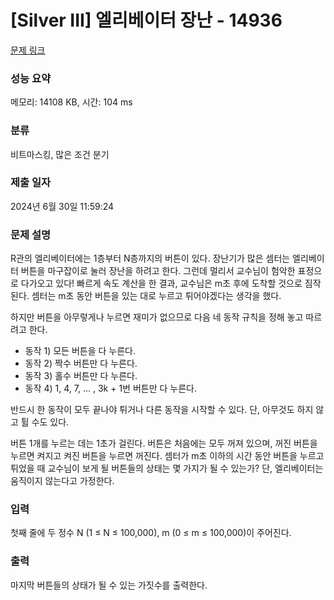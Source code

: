 # [Silver III] 엘리베이터 장난 - 14936 

[문제 링크](https://www.acmicpc.net/problem/14936) 

### 성능 요약

메모리: 14108 KB, 시간: 104 ms

### 분류

비트마스킹, 많은 조건 분기

### 제출 일자

2024년 6월 30일 11:59:24

### 문제 설명

<p> R관의 엘리베이터에는 1층부터 N층까지의 버튼이 있다. 장난기가 많은 셈터는 엘리베이터 버튼을 마구잡이로 눌러 장난을 하려고 한다. 그런데 멀리서 교수님이 험악한 표정으로 다가오고 있다! 빠르게 속도 계산을 한 결과, 교수님은 m초 후에 도착할 것으로 짐작된다. 셈터는 m초 동안 버튼을 있는 대로 누르고 튀어야겠다는 생각을 했다.</p>

<p>하지만 버튼을 아무렇게나 누르면 재미가 없으므로 다음 네 동작 규칙을 정해 놓고 따르려고 한다.</p>

<ul>
	<li>동작 1) 모든 버튼을 다 누른다.</li>
	<li>동작 2) 짝수 버튼만 다 누른다.</li>
	<li>동작 3) 홀수 버튼만 다 누른다.</li>
	<li>동작 4) 1, 4, 7, ... , 3k + 1번 버튼만 다 누른다.</li>
</ul>

<p>반드시 한 동작이 모두 끝나야 튀거나 다른 동작을 시작할 수 있다. 단, 아무것도 하지 않고 튈 수도 있다.</p>

<p>버튼 1개를 누르는 데는 1초가 걸린다. 버튼은 처음에는 모두 꺼져 있으며, 꺼진 버튼을 누르면 켜지고 켜진 버튼을 누르면 꺼진다. 셈터가 m초 이하의 시간 동안 버튼을 누르고 튀었을 때 교수님이 보게 될 버튼들의 상태는 몇 가지가 될 수 있는가? 단, 엘리베이터는 움직이지 않는다고 가정한다.</p>

### 입력 

 <p>첫째 줄에 두 정수 N (1 ≤ N ≤ 100,000), m (0 ≤ m ≤ 100,000)이 주어진다.</p>

### 출력 

 <p>마지막 버튼들의 상태가 될 수 있는 가짓수를 출력한다.</p>

